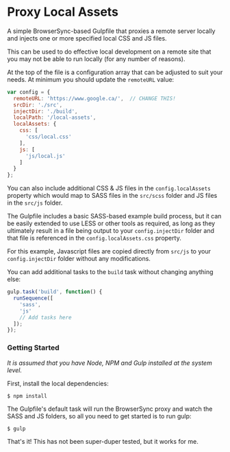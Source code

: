 # Proxy Local Assets

A simple BrowserSync-based Gulpfile that proxies a remote server locally and injects one or more specified local CSS and JS files.

This can be used to do effective local development on a remote site that you may not be able to run locally (for any number of reasons).

At the top of the file is a configuration array that can be adjusted to suit your needs.  At minimum you should update the `remoteURL` value:

```javascript
var config = {
  remoteURL: 'https://www.google.ca/',  // CHANGE THIS!
  srcDir: './src',
  injectDir: './build',
  localPath: '/local-assets',
  localAssets: {
    css: [
      'css/local.css'
    ],
    js: [
      'js/local.js'
    ]
  }
};
```

You can also include additional CSS & JS files in the `config.localAssets` property which would map to SASS files in the `src/scss` folder and JS files in the `src/js` folder.

The Gulpfile includes a basic SASS-based example build process, but it can be easily extended to use LESS or other tools as required, as long as they ultimately result in a file being output to your `config.injectDir` folder and that file is referenced in the `config.localAssets.css` property.

For this example, Javascript files are copied directly from `src/js` to your `config.injectDir` folder without any modifications.

You can add additional tasks to the `build` task without changing anything else:

```javascript
gulp.task('build', function() {
  runSequence([
    'sass',
    'js'
    // Add tasks here
  ]);
});
```

### Getting Started

*It is assumed that you have Node, NPM and Gulp installed at the system level.*

First, install the local dependencies:

```
$ npm install
```

The Gulpfile's default task will run the BrowserSync proxy and watch the SASS and JS folders, so all you need to get started is to run gulp:

```
$ gulp
```

That's it!  This has not been super-duper tested, but it works for me.

